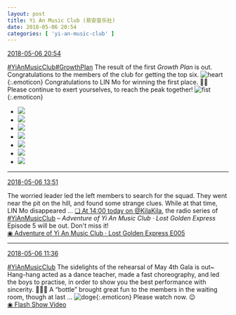 ```yaml
---
layout: post
title: Yi An Music Club (易安音乐社)
date: 2018-05-06 20:54
categories: [ 'yi-an-music-club' ]
---
```


<div class="weibo-info">
  <a href="https://weibo.com/6094546964/GfqTrDn5T">2018-05-06 20:54</a>
</div>

[#YiAnMusicClub](https://weibo.com/p/100808beae2e3e05b17b64f63ebedca39f19b2/super_index)[#GrowthPlan](https://weibo.com/p/100808fe7264e4339c41df171df3260846e152) The result of the first *Growth Plan* is out. Congratulations to the members of the club for getting the top six. ![heart](https://img.t.sinajs.cn/t4/appstyle/expression/ext/normal/8a/2018new_xin_org.png){:.emoticon} Congratulations to LIN Mo for winning the first place. 🥇👏 Please continue to exert yourselves, to reach the peak together! ![fist](https://img.t.sinajs.cn/t4/appstyle/expression/ext/normal/86/2018new_quantou_org.png){:.emoticon}

<!-- more -->

<ul class="weibo-pic-list-3">
  <li class="weibo-pic">
    <a href="//wx4.sinaimg.cn/mw690/006Es64Aly1fr1wwxz30mj31400qon51.jpg"><img src="//wx4.sinaimg.cn/thumb150/006Es64Aly1fr1wwxz30mj31400qon51.jpg"/></a>
  </li>
  <li class="weibo-pic">
    <a href="//wx3.sinaimg.cn/mw690/006Es64Aly1fr1wwycs2uj30qo140jzb.jpg"><img src="//wx3.sinaimg.cn/thumb150/006Es64Aly1fr1wwycs2uj30qo140jzb.jpg"/></a>
  </li>
  <li class="weibo-pic">
    <a href="//wx1.sinaimg.cn/mw690/006Es64Aly1fr1wwys59fj30qo140n4c.jpg"><img src="//wx1.sinaimg.cn/thumb150/006Es64Aly1fr1wwys59fj30qo140n4c.jpg"/></a>
  </li>
  <li class="weibo-pic">
    <a href="//wx1.sinaimg.cn/mw690/006Es64Aly1fr1wx21y95j30qo141tfd.jpg"><img src="//wx1.sinaimg.cn/thumb150/006Es64Aly1fr1wx21y95j30qo141tfd.jpg"/></a>
  </li>
  <li class="weibo-pic">
    <a href="//wx4.sinaimg.cn/mw690/006Es64Aly1fr1wx19bdrj329o3ggqv9.jpg"><img src="//wx4.sinaimg.cn/thumb150/006Es64Aly1fr1wx19bdrj329o3ggqv9.jpg"/></a>
  </li>
  <li class="weibo-pic">
    <a href="//wx4.sinaimg.cn/mw690/006Es64Aly1fr1wx2ksjlj30qn1407c1.jpg"><img src="//wx4.sinaimg.cn/thumb150/006Es64Aly1fr1wx2ksjlj30qn1407c1.jpg"/></a>
  </li>
  <li class="weibo-pic">
    <a href="//wx4.sinaimg.cn/mw690/006Es64Aly1fr1wwwmstwj32kw3vcx6w.jpg"><img src="//wx4.sinaimg.cn/thumb150/006Es64Aly1fr1wwwmstwj32kw3vcx6w.jpg"/></a>
  </li>
</ul>

---

<div class="weibo-info">
  <a href="https://weibo.com/6094546964/Gfo7WEo9I">2018-05-06 13:51</a>
</div>

The worried leader led the left members to search for the squad. They went near the pit on the hill, and found some strange clues. While at that time, LIN Mo disappeared … [❏ At 14:00 today on @KilaKila](http://t.cn/RueZITu), the radio series of [#YiAnMusicClub](https://weibo.com/p/100808beae2e3e05b17b64f63ebedca39f19b2/super_index) – *Adventure of Yi An Music Club · Lost Golden Express* Episode 5 will be out. Don't miss it!  
 [◉ Adventure of Yi An Music Club · Lost Golden Express E005](http://www.hongdoufm.com/room/1130160037927321641)

---

<div class="weibo-info">
  <a href="https://weibo.com/6094546964/GfneZ3caH">2018-05-06 11:36</a>
</div>

[#YiAnMusicClub](https://weibo.com/p/100808beae2e3e05b17b64f63ebedca39f19b2/super_index) The sidelights of the rehearsal of May 4th Gala is out~ Hang-hang acted as a dance teacher, made a fast choreography, and led the boys to practise, in order to show you the best performance with sincerity. 🎉💪🏻 A “bottle” brought great fun to the members in the waiting room, though at last … ![doge](https://img.t.sinajs.cn/t4/appstyle/expression/ext/normal/a1/2018new_doge02_org.png){:.emoticon} Please watch now. 😉  
[◉ Flash Show Video](https://www.miaopai.com/show/CXeWHj5Ot4bZQCuMDsoNqN1tGEGe8oPBxWzIZg__.htm)
